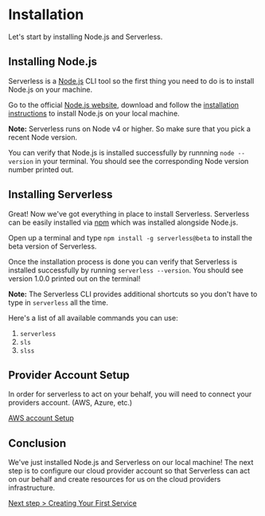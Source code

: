 <!--
title: Installing Serverless
description: todo
layout: Page
-->

# Installation

Let's start by installing Node.js and Serverless.

## Installing Node.js

Serverless is a [Node.js](https://nodejs.org) CLI tool so the first thing you need to do is to install Node.js on your
machine.

Go to the official [Node.js website](https://nodejs.org), download and follow the
[installation instructions](https://nodejs.org/en/download/) to install Node.js on your local machine.

**Note:** Serverless runs on Node v4 or higher. So make sure that you pick a recent Node version.

You can verify that Node.js is installed successfully by runnning `node --version` in your terminal. You should see the corresponding Node version number printed out.

## Installing Serverless

Great! Now we've got everything in place to install Serverless. Serverless can be easily installed via
[npm](https://npmjs.org) which was installed alongside Node.js.

Open up a terminal and type `npm install -g serverless@beta` to install the beta version of Serverless.

Once the installation process is done you can verify that Serverless is installed successfully by running
`serverless --version`. You should see version 1.0.0 printed out on the terminal!

**Note:** The Serverless CLI provides additional shortcuts so you don't have to type in `serverless` all the time.

Here's a list of all available commands you can use:

1. `serverless`
2. `sls`
3. `slss`

## Provider Account Setup

In order for serverless to act on your behalf, you will need to connect your providers account. (AWS, Azure, etc.)

[AWS account Setup](./providers/setup.md)

## Conclusion

We've just installed Node.js and Serverless on our local machine! The next step is to configure our cloud provider account so that Serverless can act on our behalf and create resources for us on the cloud providers infrastructure.

[Next step > Creating Your First Service](./2_creating-services.md)
